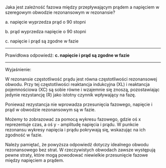Jaka jest zależność fazowa między przepływającym prądem a napięciem w szeregowym
obwodzie rezonansowym w rezonansie?

a. napięcie wyprzedza prąd o 90 stopni

b. prąd wyprzedza napięcie o 90 stopni

c. napięcie i prąd są zgodne w fazie

---

Prawidłowa odpowiedź: **c. napięcie i prąd są zgodne w fazie**

---

Wyjaśnienie:

W rezonansie częstotliwość prądu jest równa częstotliwości rezonansowej obwodu. Przy tej częstotliwości reaktancja indukcyjna (XL) i reaktancja pojemnościowa (XC) są sobie równe i wzajemnie się znoszą, pozostawiając jedynie rezystancję (R) jako istotny czynnik wpływający na fazę.

Ponieważ rezystancja nie wprowadza przesunięcia fazowego, napięcie i prąd w obwodzie rezonansowym są w fazie.

Możemy to zobrazować za pomocą wykresu fazowego, gdzie oś x reprezentuje czas, a oś y - amplitudę napięcia i prądu. W punkcie rezonansu wykresy napięcia i prądu pokrywają się, wskazując na ich zgodność w fazie.

Należy pamiętać, że powyższa odpowiedź dotyczy idealnego obwodu rezonansowego bez strat. W rzeczywistych obwodach zawsze występują pewne straty, które mogą powodować niewielkie przesunięcie fazowe między napięciem a prądem.
